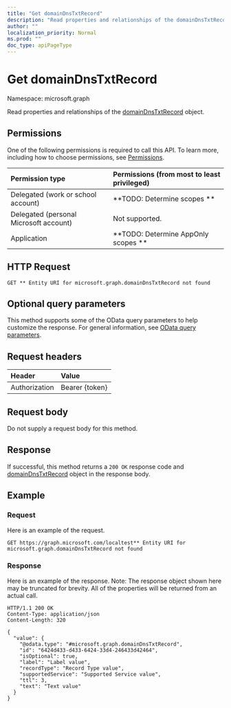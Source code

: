 ```yaml
---
title: "Get domainDnsTxtRecord"
description: "Read properties and relationships of the domainDnsTxtRecord object."
author: ""
localization_priority: Normal
ms.prod: ""
doc_type: apiPageType
---
```


# Get domainDnsTxtRecord

Namespace: microsoft.graph

Read properties and relationships of the [domainDnsTxtRecord](../resources/domaindnstxtrecord.md) object.

## Permissions
One of the following permissions is required to call this API. To learn more, including how to choose permissions, see [Permissions](/concepts/permissions-reference.md).

|Permission type|Permissions (from most to least privileged)|
|:---|:---|
|Delegated (work or school account)|**TODO: Determine scopes **|
|Delegated (personal Microsoft account)|Not supported.|
|Application|**TODO: Determine AppOnly scopes **|

## HTTP Request
<!-- {
  "blockType": "ignored"
}
-->
``` http
GET ** Entity URI for microsoft.graph.domainDnsTxtRecord not found
```

## Optional query parameters
This method supports some of the OData query parameters to help customize the response. For general information, see [OData query parameters](/graph/query-parameters).

## Request headers
|Header|Value|
|:---|:---|
|Authorization|Bearer {token}|

## Request body
Do not supply a request body for this method.

## Response
If successful, this method returns a `200 OK` response code and [domainDnsTxtRecord](../resources/domaindnstxtrecord.md) object in the response body.

## Example

### Request
Here is an example of the request.
<!-- {
  "blockType": "request",
  "name": "get_domaindnstxtrecord"
}
-->
``` http
GET https://graph.microsoft.com/localtest** Entity URI for microsoft.graph.domainDnsTxtRecord not found
```

### Response
Here is an example of the response. Note: The response object shown here may be truncated for brevity. All of the properties will be returned from an actual call.
<!-- {
  "blockType": "response",
  "truncated": true,
  "@odata.type": "microsoft.graph.domainDnsTxtRecord"
}
-->
``` http
HTTP/1.1 200 OK
Content-Type: application/json
Content-Length: 320

{
  "value": {
    "@odata.type": "#microsoft.graph.domainDnsTxtRecord",
    "id": "6424d433-d433-6424-33d4-246433d42464",
    "isOptional": true,
    "label": "Label value",
    "recordType": "Record Type value",
    "supportedService": "Supported Service value",
    "ttl": 3,
    "text": "Text value"
  }
}
```

